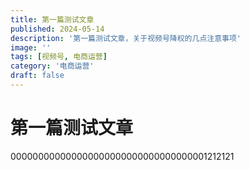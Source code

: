 ```yaml
---
title: 第一篇测试文章
published: 2024-05-14
description: '第一篇测试文章，关于视频号降权的几点注意事项'
image: ''
tags: [视频号, 电商运营]
category: '电商运营'
draft: false 
---
```


# 第一篇测试文章



 000000000000000000000000000000000001212121
